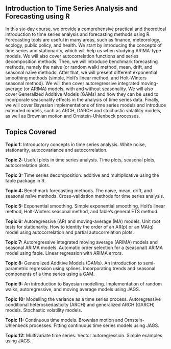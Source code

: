 ## Introduction to Time Series Analysis and Forecasting using R

In this six-day course, we provide a comprehensive practical and theoretical introduction to time series analysis and forecasting methods using R. Forecasting tools are useful in many areas, such as finance, meteorology, ecology, public policy, and health. We start by introducing the concepts of time series and stationarity, which will help us when studying ARIMA-type models. We will also cover autocorrelation functions and series decomposition methods. Then, we will introduce benchmark forecasting methods, namely the naïve (or random walk) method, mean, drift, and seasonal naïve methods. After that, we will present different exponential smoothing methods (simple, Holt’s linear method, and Holt-Winters seasonal method). We will then cover autoregressive integrated moving-average (or ARIMA) models, with and without seasonality. We will also cover Generalized Additive Models (GAMs) and how they can be used to incorporate seasonality effects in the analysis of time series data. Finally, we will cover Bayesian implementations of time series models and introduce extended models, such as ARCH, GARCH and stochastic volatility models, as well as Brownian motion and Ornstein-Uhlenbeck processes.

## Topics Covered

**Topic 1:** Introductory concepts in time series analysis. White noise, stationarity, autocovariance and autocorrelation.

**Topic 2:** Useful plots in time series analysis. Time plots, seasonal plots, autocorrelation plots.

**Topic 3:** Time series decomposition: additive and multiplicative using the fable package in R.

**Topic 4:** Benchmark forecasting methods. The naïve, mean, drift, and seasonal naïve methods. Cross-validation methods for time series analysis.

**Topic 5:** Exponential smoothing. Simple exponential smoothing, Holt’s linear method, Holt-Winters seasonal method, and fable’s general ETS method.

**Topic 6:** Autoregressive (AR) and moving-average (MA) models. Unit root tests for stationarity. How to identity the order of an AR(p) or an MA(q) model using autocorrelation and partial autocorrelation plots.

**Topic 7:** Autoregressive integrated moving average (ARIMA) models and seasonal ARIMA models. Automatic order selection for a (seasonal) ARIMA model using fable. Linear regression with ARIMA errors.

**Topic 8:** Generalized Additive Models (GAMs). An introduction to semi-parametric regression using splines. Incorporating trends and seasonal components of a time series using a GAM.

**Topic 9:** An introduction to Bayesian modelling. Implementation of random walks, autoregressive, and moving average models using JAGS.

**Topic 10:** Modelling the variance as a time series process. Autoregressive conditional heteroskedasticity (ARCH) and generalized ARCH (GARCH) models. Stochastic volatility models.

**Topic 11:** Continuous time models. Brownian motion and Ornstein-Uhlenbeck processes. Fitting continuous time series models using JAGS.

**Topic 12:** Multivariate time series. Vector autoregression. Simple examples using JAGS.
